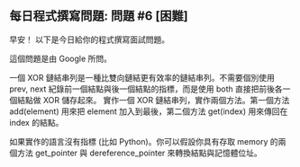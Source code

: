 ## 每日程式撰寫問題: 問題 #6 [困難]

早安！ 以下是今日給你的程式撰寫面試問題。

這個問題是由 Google 所問。

一個 XOR 鏈結串列是一種比雙向鏈結更有效率的鏈結串列。不需要個別使用 prev, next 紀錄前一個結點與後一個結點的指標，而是使用 both 直接把前後各一個結點做 XOR 儲存起來。 實作一個 XOR 鏈結串列，實作兩個方法。第一個方法 add(element) 用來把 element 加入到最後，第二個方法 get(index) 用來傳回在 index 的結點。

如果實作的語言沒有指標 (比如 Python)。你可以假設你具有存取 memory 的兩個方法 get_pointer 與 dereference_pointer 來轉換結點與記憶體位址。
